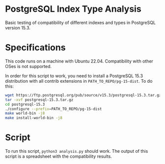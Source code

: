 # PostgreSQL Index Type Analysis
Basic testing of compatibility of different indexes and types in PostgreSQL version 15.3.

# Specifications
This code runs on a machine with Ubuntu 22.04. Compatibility with other OSes is not supported.

In order for this script to work, you need to install a PostgreSQL 15.3 distribution with all contrib extensions in `PATH_TO_REPO/pg-15-dist`. To do this:
```bash
wget https://ftp.postgresql.org/pub/source/v15.3/postgresql-15.3.tar.gz
tar -xvf postgresql-15.3.tar.gz
cd postgresql-15.3
./configure --prefix=PATH_TO_REPO/pg-15-dist
make world-bin -j8
make install-world-bin -j8
```

# Script
To run this script, `python3 analysis.py` should work. The output of this script is a spreadsheet with the compatibility results.
